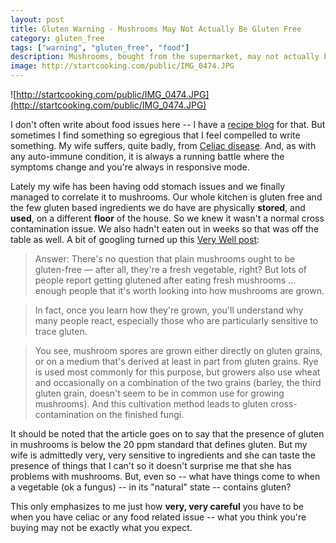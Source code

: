 ```yaml
---
layout: post
title: Gluten Warning - Mushrooms May Not Actually Be Gluten Free
category: gluten_free
tags: ["warning", "gluten_free", "food"]
description: Mushrooms, bought from the supermarket, may not actually be as gluten free as you would expect due to how they are grown.
image: http://startcooking.com/public/IMG_0474.JPG
---
```


![http://startcooking.com/public/IMG_0474.JPG](http://startcooking.com/public/IMG_0474.JPG)

I don't often write about food issues here -- I have a [recipe blog](http://fuzzyblog.io/recipes/) for that.  But sometimes I find something so egregious that I feel compelled to write something.  My wife suffers, quite badly, from [Celiac disease](https://celiac.org/celiac-disease/understanding-celiac-disease-2/what-is-celiac-disease/).  And, as with any auto-immune condition, it is always a running battle where the symptoms change and you're always in responsive mode.

Lately my wife has been having odd stomach issues and we finally managed to correlate it to mushrooms.  Our whole kitchen is gluten free and the few gluten based ingredients we do have are physically **stored**, and **used**, on a different **floor** of the house.  So we knew it wasn't a normal cross contamination issue.  We also hadn't eaten out in weeks so that was off the table as well.  A bit of googling turned up this [Very Well post](https://www.verywell.com/are-mushrooms-gluten-free-562814):

> Answer: There's no question that plain mushrooms ought to be gluten-free — after all, they're a fresh vegetable, right? But lots of people report getting glutened after eating fresh mushrooms ... enough people that it's worth looking into how mushrooms are grown.

> In fact, once you learn how they're grown, you'll understand why many people react, especially those who are particularly sensitive to trace gluten.

> You see, mushroom spores are grown either directly on gluten grains, or on a medium that's derived at least in part from gluten grains. Rye is used most commonly for this purpose, but growers also use wheat and occasionally on a combination of the two grains (barley, the third gluten grain, doesn't seem to be in common use for growing mushrooms). And this cultivation method leads to gluten cross-contamination on the finished fungi.

It should be noted that the article goes on to say that the presence of gluten in mushrooms is below the 20 ppm standard that defines gluten.  But my wife is admittedly very, very sensitive to ingredients and she can taste the presence of things that I can't so it doesn't surprise me that she has problems with mushrooms.  But, even so -- what have things come to when a vegetable (ok a fungus) -- in its "natural" state -- contains gluten? 

This only emphasizes to me just how **very, very careful** you have to be when you have celiac or any food related issue -- what you think you're buying may not be exactly what you expect.


